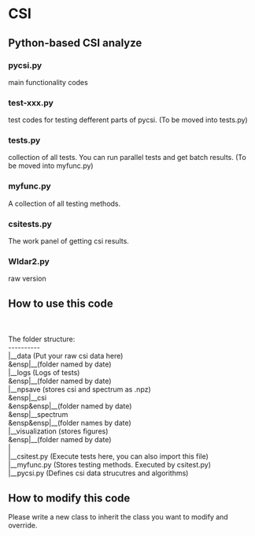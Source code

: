 # CSI

## Python-based CSI analyze

### pycsi.py
main functionality codes

### test-xxx.py
test codes for testing defferent parts of pycsi. (To be moved into tests.py)

### tests.py
collection of all tests. You can run parallel tests and get batch results. (To be moved into myfunc.py)

### myfunc.py
A collection of all testing methods.

### csitests.py
The work panel of getting csi results.

### WIdar2.py
raw version

## How to use this code
<br>
<br>
The folder structure:<br>
----------<br>
|__data (Put your raw csi data here)<br>
&ensp|__(folder named by date)<br>
|__logs (Logs of tests)<br>
&ensp|__(folder named by date)<br>
|__npsave (stores csi and spectrum as .npz)<br>
&ensp|__csi<br>
&ensp&ensp|__(folder named by date)<br>
&ensp|__spectrum<br>
&ensp&ensp|__(folder names by date)<br>
|__visualization (stores figures)<br>
&ensp|__(folder named by date)<br>
|<br>    
|__csitest.py (Execute tests here, you can also import this file)<br>
|__myfunc.py (Stores testing methods. Executed by csitest.py)<br>
|__pycsi.py (Defines csi data strucutres and algorithms)<br>

## How to modify this code
Please write a new class to inherit the class you want to modify and override.<br>
